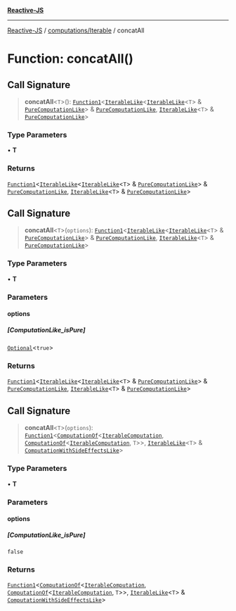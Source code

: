 [**Reactive-JS**](../../../README.md)

***

[Reactive-JS](../../../README.md) / [computations/Iterable](../README.md) / concatAll

# Function: concatAll()

## Call Signature

> **concatAll**\<`T`\>(): [`Function1`](../../../functions/type-aliases/Function1.md)\<[`IterableLike`](../../interfaces/IterableLike.md)\<[`IterableLike`](../../interfaces/IterableLike.md)\<`T`\> & [`PureComputationLike`](../../interfaces/PureComputationLike.md)\> & [`PureComputationLike`](../../interfaces/PureComputationLike.md), [`IterableLike`](../../interfaces/IterableLike.md)\<`T`\> & [`PureComputationLike`](../../interfaces/PureComputationLike.md)\>

### Type Parameters

• **T**

### Returns

[`Function1`](../../../functions/type-aliases/Function1.md)\<[`IterableLike`](../../interfaces/IterableLike.md)\<[`IterableLike`](../../interfaces/IterableLike.md)\<`T`\> & [`PureComputationLike`](../../interfaces/PureComputationLike.md)\> & [`PureComputationLike`](../../interfaces/PureComputationLike.md), [`IterableLike`](../../interfaces/IterableLike.md)\<`T`\> & [`PureComputationLike`](../../interfaces/PureComputationLike.md)\>

## Call Signature

> **concatAll**\<`T`\>(`options`): [`Function1`](../../../functions/type-aliases/Function1.md)\<[`IterableLike`](../../interfaces/IterableLike.md)\<[`IterableLike`](../../interfaces/IterableLike.md)\<`T`\> & [`PureComputationLike`](../../interfaces/PureComputationLike.md)\> & [`PureComputationLike`](../../interfaces/PureComputationLike.md), [`IterableLike`](../../interfaces/IterableLike.md)\<`T`\> & [`PureComputationLike`](../../interfaces/PureComputationLike.md)\>

### Type Parameters

• **T**

### Parameters

#### options

##### [ComputationLike_isPure]

[`Optional`](../../../functions/type-aliases/Optional.md)\<`true`\>

### Returns

[`Function1`](../../../functions/type-aliases/Function1.md)\<[`IterableLike`](../../interfaces/IterableLike.md)\<[`IterableLike`](../../interfaces/IterableLike.md)\<`T`\> & [`PureComputationLike`](../../interfaces/PureComputationLike.md)\> & [`PureComputationLike`](../../interfaces/PureComputationLike.md), [`IterableLike`](../../interfaces/IterableLike.md)\<`T`\> & [`PureComputationLike`](../../interfaces/PureComputationLike.md)\>

## Call Signature

> **concatAll**\<`T`\>(`options`): [`Function1`](../../../functions/type-aliases/Function1.md)\<[`ComputationOf`](../../type-aliases/ComputationOf.md)\<[`IterableComputation`](../interfaces/IterableComputation.md), [`ComputationOf`](../../type-aliases/ComputationOf.md)\<[`IterableComputation`](../interfaces/IterableComputation.md), `T`\>\>, [`IterableLike`](../../interfaces/IterableLike.md)\<`T`\> & [`ComputationWithSideEffectsLike`](../../interfaces/ComputationWithSideEffectsLike.md)\>

### Type Parameters

• **T**

### Parameters

#### options

##### [ComputationLike_isPure]

`false`

### Returns

[`Function1`](../../../functions/type-aliases/Function1.md)\<[`ComputationOf`](../../type-aliases/ComputationOf.md)\<[`IterableComputation`](../interfaces/IterableComputation.md), [`ComputationOf`](../../type-aliases/ComputationOf.md)\<[`IterableComputation`](../interfaces/IterableComputation.md), `T`\>\>, [`IterableLike`](../../interfaces/IterableLike.md)\<`T`\> & [`ComputationWithSideEffectsLike`](../../interfaces/ComputationWithSideEffectsLike.md)\>
